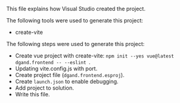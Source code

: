 This file explains how Visual Studio created the project.

The following tools were used to generate this project:
- create-vite

The following steps were used to generate this project:
- Create vue project with create-vite: `npm init --yes vue@latest dgand.frontend -- --eslint `.
- Updating vite.config.js with port.
- Create project file (`dgand.frontend.esproj`).
- Create `launch.json` to enable debugging.
- Add project to solution.
- Write this file.
